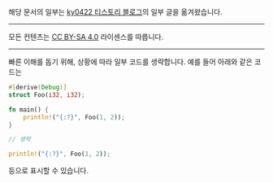 해당 문서의 일부는 [ky0422 티스토리 블로그](http://ky0422.tistory.com/)의 일부 글을 옮겨왔습니다.

---

모든 컨텐츠는 [CC BY-SA 4.0](https://creativecommons.org/licenses/by-sa/4.0/) 라이센스를 따릅니다.

---

빠른 이해를 돕기 위해, 상황에 따라 일부 코드를 생략합니다. 예를 들어 아래와 같은 코드는

```rust
#[derive(Debug)]
struct Foo(i32, i32);

fn main() {
    println!("{:?}", Foo(1, 2));
}
```

```rust
// 생략

println!("{:?}", Foo(1, 2));
```

등으로 표시할 수 있습니다.
